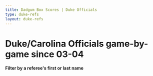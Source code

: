```yaml
---
title: Dadgum Box Scores | Duke Officials
type: duke-refs
layout: duke-refs
---
```


# Duke/Carolina Officials game-by-game since 03-04

#### Filter by a referee's first or last name





